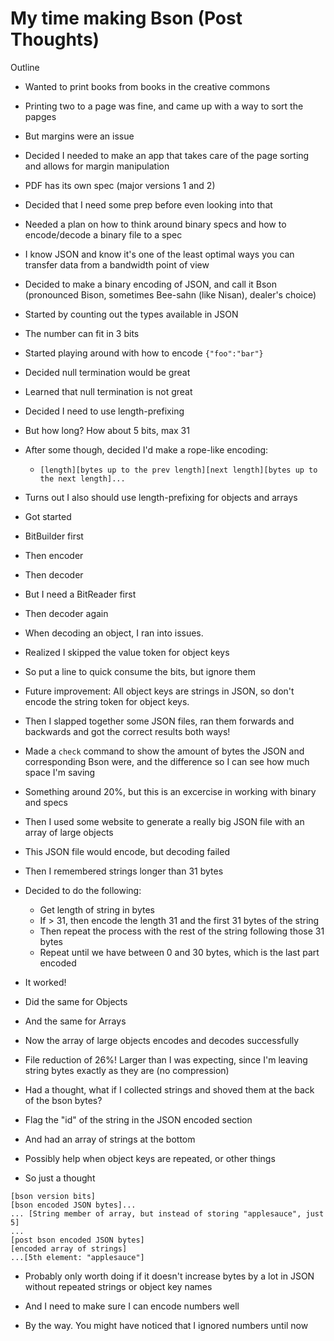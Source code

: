 # My time making Bson (Post Thoughts)

Outline

* Wanted to print books from books in the creative commons
* Printing two to a page was fine, and came up with a way to sort the papges
* But margins were an issue
* Decided I needed to make an app that takes care of the page sorting and allows
for margin manipulation

* PDF has its own spec (major versions 1 and 2)
* Decided that I need some prep before even looking into that
* Needed a plan on how to think around binary specs and how to encode/decode a
binary file to a spec

* I know JSON and know it's one of the least optimal ways you can transfer data
from a bandwidth point of view
* Decided to make a binary encoding of JSON, and call it Bson (pronounced
Bison, sometimes Bee-sahn (like Nisan), dealer's choice)

* Started by counting out the types available in JSON
* The number can fit in 3 bits
* Started playing around with how to encode `{"foo":"bar"}`
* Decided null termination would be great
* Learned that null termination is not great
* Decided I need to use length-prefixing
* But how long? How about 5 bits, max 31
* After some though, decided I'd make a rope-like encoding:
  * `[length][bytes up to the prev length][next length][bytes up to the next length]...`
* Turns out I also should use length-prefixing for objects and arrays
* Got started

* BitBuilder first
* Then encoder

* Then decoder
* But I need a BitReader first
* Then decoder again

* When decoding an object, I ran into issues.
* Realized I skipped the value token for object keys
* So put a line to quick consume the bits, but ignore them
* Future improvement: All object keys are strings in JSON, so don't encode the
string token for object keys.

* Then I slapped together some JSON files, ran them forwards and backwards and
got the correct results both ways!
* Made a `check` command to show the amount of bytes the JSON and corresponding
Bson were, and the difference so I can see how much space I'm saving
* Something around 20%, but this is an excercise in working with binary and
specs

* Then I used some website to generate a really big JSON file with an array of
large objects
* This JSON file would encode, but decoding failed
* Then I remembered strings longer than 31 bytes
* Decided to do the following:
  * Get length of string in bytes
  * If > 31, then encode the length 31 and the first 31 bytes of the string
  * Then repeat the process with the rest of the string following those 31 bytes
  * Repeat until we have between 0 and 30 bytes, which is the last part encoded

* It worked!
* Did the same for Objects
* And the same for Arrays
* Now the array of large objects encodes and decodes successfully
* File reduction of 26%! Larger than I was expecting, since I'm leaving string
bytes exactly as they are (no compression)

* Had a thought, what if I collected strings and shoved them at the back of the
bson bytes?
* Flag the "id" of the string in the JSON encoded section
* And had an array of strings at the bottom
* Possibly help when object keys are repeated, or other things
* So just a thought
```
[bson version bits]
[bson encoded JSON bytes]...
... [String member of array, but instead of storing "applesauce", just 5]
...
[post bson encoded JSON bytes]
[encoded array of strings]
...[5th element: "applesauce"]
```
* Probably only worth doing if it doesn't increase bytes by a lot in JSON
without repeated strings or object key names
* And I need to make sure I can encode numbers well

* By the way. You might have noticed that I ignored numbers until now

